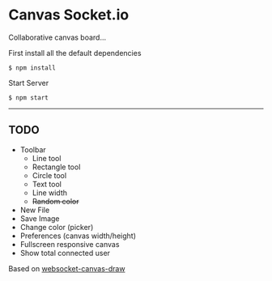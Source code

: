 # Canvas Socket.io

Collaborative canvas board...


First install all the default dependencies
```
$ npm install
```
Start Server
```
$ npm start
```
---

## TODO
* Toolbar
	* Line tool
	* Rectangle tool
	* Circle tool
	* Text tool
	* Line width
	* ~~Random color~~
* New File
* Save Image
* Change color (picker)
* Preferences (canvas width/height)
* Fullscreen responsive canvas
* Show total connected user


Based on [websocket-canvas-draw](https://github.com/wesbos/websocket-canvas-draw)

